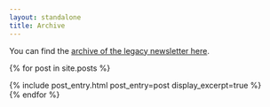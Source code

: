 ```yaml
---
layout: standalone
title: Archive
---
```


You can find the [archive of the legacy newsletter here](https://us11.campaign-archive.com/home/?u=194e57c175176cfd13007a197&id=7cb85d276a).

{% for post in site.posts %}
<article class="mb-4">
    {% include post_entry.html post_entry=post display_excerpt=true %}
</article>
{% endfor %}
